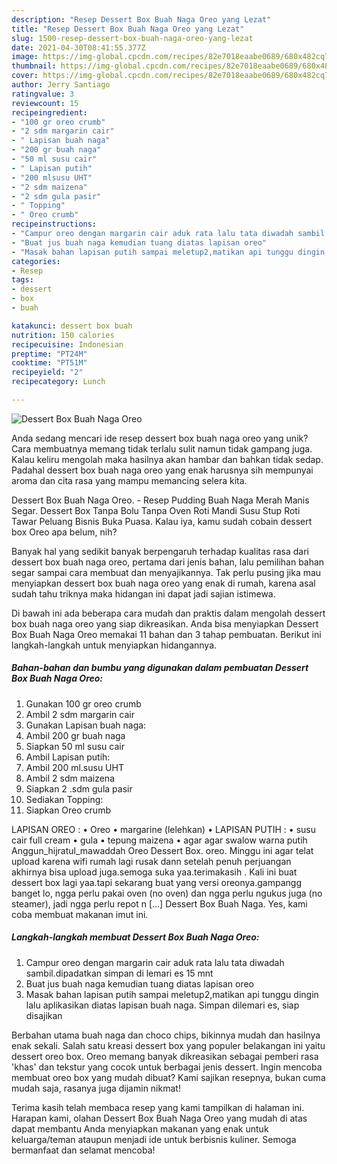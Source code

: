 ```yaml
---
description: "Resep Dessert Box Buah Naga Oreo yang Lezat"
title: "Resep Dessert Box Buah Naga Oreo yang Lezat"
slug: 1500-resep-dessert-box-buah-naga-oreo-yang-lezat
date: 2021-04-30T08:41:55.377Z
image: https://img-global.cpcdn.com/recipes/82e7018eaabe0689/680x482cq70/dessert-box-buah-naga-oreo-foto-resep-utama.jpg
thumbnail: https://img-global.cpcdn.com/recipes/82e7018eaabe0689/680x482cq70/dessert-box-buah-naga-oreo-foto-resep-utama.jpg
cover: https://img-global.cpcdn.com/recipes/82e7018eaabe0689/680x482cq70/dessert-box-buah-naga-oreo-foto-resep-utama.jpg
author: Jerry Santiago
ratingvalue: 3
reviewcount: 15
recipeingredient:
- "100 gr oreo crumb"
- "2 sdm margarin cair"
- " Lapisan buah naga"
- "200 gr buah naga"
- "50 ml susu cair"
- " Lapisan putih"
- "200 mlsusu UHT"
- "2 sdm maizena"
- "2 sdm gula pasir"
- " Topping"
- " Oreo crumb"
recipeinstructions:
- "Campur oreo dengan margarin cair aduk rata lalu tata diwadah sambil.dipadatkan simpan di lemari es 15 mnt"
- "Buat jus buah naga kemudian tuang diatas lapisan oreo"
- "Masak bahan lapisan putih sampai meletup2,matikan api tunggu dingin lalu aplikasikan diatas lapisan buah naga. Simpan dilemari es, siap disajikan"
categories:
- Resep
tags:
- dessert
- box
- buah

katakunci: dessert box buah 
nutrition: 150 calories
recipecuisine: Indonesian
preptime: "PT24M"
cooktime: "PT51M"
recipeyield: "2"
recipecategory: Lunch

---
```



![Dessert Box Buah Naga Oreo](https://img-global.cpcdn.com/recipes/82e7018eaabe0689/680x482cq70/dessert-box-buah-naga-oreo-foto-resep-utama.jpg)

Anda sedang mencari ide resep dessert box buah naga oreo yang unik? Cara membuatnya memang tidak terlalu sulit namun tidak gampang juga. Kalau keliru mengolah maka hasilnya akan hambar dan bahkan tidak sedap. Padahal dessert box buah naga oreo yang enak harusnya sih mempunyai aroma dan cita rasa yang mampu memancing selera kita.

Dessert Box Buah Naga Oreo. - Resep Pudding Buah Naga Merah Manis Segar. Dessert Box Tanpa Bolu Tanpa Oven Roti Mandi Susu Stup Roti Tawar Peluang Bisnis Buka Puasa. Kalau iya, kamu sudah cobain dessert box Oreo apa belum, nih?

Banyak hal yang sedikit banyak berpengaruh terhadap kualitas rasa dari dessert box buah naga oreo, pertama dari jenis bahan, lalu pemilihan bahan segar sampai cara membuat dan menyajikannya. Tak perlu pusing jika mau menyiapkan dessert box buah naga oreo yang enak di rumah, karena asal sudah tahu triknya maka hidangan ini dapat jadi sajian istimewa.


Di bawah ini ada beberapa cara mudah dan praktis dalam mengolah dessert box buah naga oreo yang siap dikreasikan. Anda bisa menyiapkan Dessert Box Buah Naga Oreo memakai 11 bahan dan 3 tahap pembuatan. Berikut ini langkah-langkah untuk menyiapkan hidangannya.

<!--inarticleads1-->

##### Bahan-bahan dan bumbu yang digunakan dalam pembuatan Dessert Box Buah Naga Oreo:

1. Gunakan 100 gr oreo crumb
1. Ambil 2 sdm margarin cair
1. Gunakan  Lapisan buah naga:
1. Ambil 200 gr buah naga
1. Siapkan 50 ml susu cair
1. Ambil  Lapisan putih:
1. Ambil 200 ml.susu UHT
1. Ambil 2 sdm maizena
1. Siapkan 2 .sdm gula pasir
1. Sediakan  Topping:
1. Siapkan  Oreo crumb


LAPISAN OREO : • Oreo • margarine (lelehkan) • LAPISAN PUTIH : • susu cair full cream • gula • tepung maizena • agar agar swalow warna putih Anggun_hijratul_mawaddah Oreo Dessert Box. oreo. Minggu ini agar telat upload karena wifi rumah lagi rusak dann setelah penuh perjuangan akhirnya bisa upload juga.semoga suka yaa.terimakasih . Kali ini buat dessert box lagi yaa.tapi sekarang buat yang versi oreonya.gampangg banget lo, ngga perlu pakai oven (no oven) dan ngga perlu ngukus juga (no steamer), jadi ngga perlu repot n […] Dessert Box Buah Naga. Yes, kami coba membuat makanan imut ini. 

<!--inarticleads2-->

##### Langkah-langkah membuat Dessert Box Buah Naga Oreo:

1. Campur oreo dengan margarin cair aduk rata lalu tata diwadah sambil.dipadatkan simpan di lemari es 15 mnt
1. Buat jus buah naga kemudian tuang diatas lapisan oreo
1. Masak bahan lapisan putih sampai meletup2,matikan api tunggu dingin lalu aplikasikan diatas lapisan buah naga. Simpan dilemari es, siap disajikan


Berbahan utama buah naga dan choco chips, bikinnya mudah dan hasilnya enak sekali. Salah satu kreasi dessert box yang populer belakangan ini yaitu dessert oreo box. Oreo memang banyak dikreasikan sebagai pemberi rasa &#39;khas&#39; dan tekstur yang cocok untuk berbagai jenis dessert. Ingin mencoba membuat oreo box yang mudah dibuat? Kami sajikan resepnya, bukan cuma mudah saja, rasanya juga dijamin nikmat! 

Terima kasih telah membaca resep yang kami tampilkan di halaman ini. Harapan kami, olahan Dessert Box Buah Naga Oreo yang mudah di atas dapat membantu Anda menyiapkan makanan yang enak untuk keluarga/teman ataupun menjadi ide untuk berbisnis kuliner. Semoga bermanfaat dan selamat mencoba!

